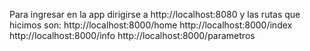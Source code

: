 Para ingresar en la app dirigirse a http://localhost:8080
y las rutas que hicimos son:
http://localhost:8000/home
http://localhost:8000/index
http://localhost:8000/info
http://localhost:8000/parametros